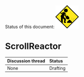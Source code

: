 Status of this document:
![](../../_assets/under-construction-flashing-barracade-animation.gif)

# ScrollReactor

| Discussion thread | Status |
|:------------------|:-------|
| None | Drafting |

